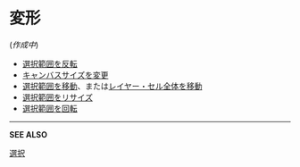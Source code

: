 # 変形

(*作成中*)

* [選択範囲を反転](flip.md)
* [キャンバスサイズを変更](canvas.md)
* [選択範囲を移動](move-selection.md)、または[レイヤー・セル全体を移動](move-tool.md)
* [選択範囲をリサイズ](resize.md)
* [選択範囲を回転](rotate.md)

---

**SEE ALSO**

[選択](selecting.md)
